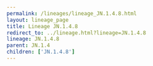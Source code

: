 ```yaml
---
permalink: /lineages/lineage_JN.1.4.8.html
layout: lineage_page
title: Lineage JN.1.4.8
redirect_to: ../lineage.html?lineage=JN.1.4.8
lineage: JN.1.4.8
parent: JN.1.4
children: ['JN.1.4.8']
---
```

